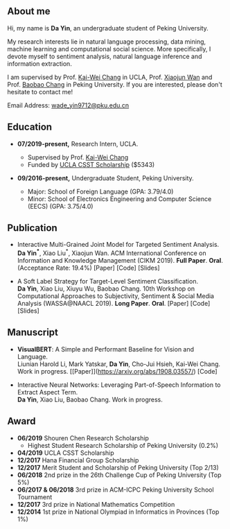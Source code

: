 ## About me
Hi, my name is **Da Yin**, an undergraduate student of Peking University.

My research interests lie in natural language processing, data mining, machine learning and computational social science. More specifically, I devote myself to sentiment analysis, natural language inference and information extraction.

I am supervised by Prof. [Kai-Wei Chang](http://web.cs.ucla.edu/~kwchang/) in UCLA, Prof. [Xiaojun Wan](https://wanxiaojun.github.io/) and Prof. [Baobao Chang](https://scholar.google.com.au/citations?hl=en&user=LaKNyhQAAAAJ&view_op=list_works&sortby=pubdate) in Peking University. If you are interested, please don't hesitate to contact me!

Email Address: wade_yin9712@pku.edu.cn

## Education
* **07/2019-present,**    Research Intern, UCLA.
  * Supervised by Prof. [Kai-Wei Chang](http://web.cs.ucla.edu/~kwchang/)
  * Funded by [UCLA CSST Scholarship](https://r.csst.ucla.edu/) ($5343)
  
* **09/2016-present,**    Undergraduate Student, Peking University.
  * Major: School of Foreign Language (GPA: 3.79/4.0)
  * Minor: School of Electronics Engineering and Computer Science (EECS) (GPA: 3.75/4.0)
  
## Publication
* Interactive Multi-Grained Joint Model for Targeted Sentiment Analysis. <br> 
**Da Yin<sup>*</sup>**, Xiao Liu<sup>*</sup>, Xiaojun Wan. ACM International Conference on Information and Knowledge Management (CIKM 2019). **Full Paper**. **Oral**. (Acceptance Rate: 19.4%) [Paper] [Code] [Slides]

* A Soft Label Strategy for Target-Level Sentiment Classification. <br>
**Da Yin**, Xiao Liu, Xiuyu Wu, Baobao Chang. 10th Workshop on Computational Approaches to Subjectivity, Sentiment & Social Media Analysis (WASSA@NAACL 2019). **Long Paper**. **Oral**. [Paper] [Code] [Slides]

## Manuscript
* **VisualBERT**: A Simple and Performant Baseline for Vision and Language. <br>
Liunian Harold Li, Mark Yatskar, **Da Yin**, Cho-Jui Hsieh, Kai-Wei Chang. Work in progress. \[[Paper]\](https://arxiv.org/abs/1908.03557/) [Code]

* Interactive Neural Networks: Leveraging Part-of-Speech Information to Extract Aspect Term. <br>
**Da Yin**, Xiao Liu, Baobao Chang. Work in progress.

## Award
* **06/2019** Shouren Chen Research Scholarship
  * Highest Student Research Scholarship of Peking University (0.2%)
* **04/2019** UCLA CSST Scholarship
* **12/2017** Hana Financial Group Scholarship
* **12/2017** Merit Student and Scholarship of Peking University (Top 2/13)
* **06/2018** 2nd prize in the 26th Challenge Cup of Peking University (Top 5%)
* **06/2017 & 06/2018** 3rd prize in ACM-ICPC Peking University School Tournament
* **12/2017** 3rd prize in National Mathematics Competition
* **12/2014** 1st prize in National Olympiad in Informatics in Provinces (Top 1%)

